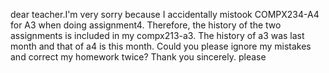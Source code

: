 dear teacher.I'm very sorry because I accidentally mistook COMPX234-A4 for A3 when doing assignment4. Therefore, the history of the two assignments is included in my compx213-a3. The history of a3 was last month and that of a4 is this month. Could you please ignore my mistakes and correct my homework twice? Thank you sincerely. please
